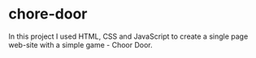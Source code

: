 # chore-door
In this project I used HTML, CSS and JavaScript to create a single page web-site with a simple game - Choor Door. 